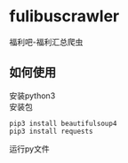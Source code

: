 # fulibuscrawler
福利吧-福利汇总爬虫  
## 如何使用
安装python3  
安装包
```
pip3 install beautifulsoup4
pip3 install requests
```
运行py文件  
